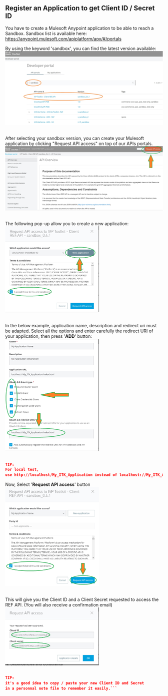 ## Register an Application to get Client ID / Secret ID

You have to create a Mulesoft Anypoint application to be able to reach a Sandbox.
Sandbox list is available here: https://anypoint.mulesoft.com/apiplatform/apx/#/portals

By using the keyword 'sandbox', you can find the latest version available:
  ![](./assets/images/Start-REF-API-101-01.jpg)<br/><br/>

After selecting your sandbox version, you can create your Mulesoft application by clicking "Request API access" on top of our APIs portals.
  ![](./assets/images/Start-REF-API-101-02.jpg)<br/><br/>

The following pop-up allow you to create a new application:
<img src="./assets/images/Start-REF-API-101-03.jpg" alt="Drawing" style="width: 300px"/><br/><br/>

In the below example, application name, description and redirect uri must be adapted.
Select all the options and enter carefully the redirect URI of your application,
then press '**ADD**' button:
<img src="./assets/images/Start-REF-API-101-04.jpg" alt="Drawing" style="width: 300px"/><br/><br/>

```json
TIP:
For local test, 
use http://localhost/My_ITK_Application instead of localhost://My_ITK_Application
```

Now, Select '**Request API access**' button
<img src="./assets/images/Start-REF-API-101-05.jpg" alt="Drawing" style="width: 300px;"/>
<br/><br/>

This will give you the Client ID and a Client Secret  requested to access the REF API.
(You will also receive a confirmation email)
<img src="./assets/images/Start-REF-API-101-06.jpg" align=center alt="Drawing" style="width: 300px;"/><br/><br/>

```json
TIP:
it's a good idea to copy / paste your new Client ID and Secret 
in a personnal note file to remember it easily.```

